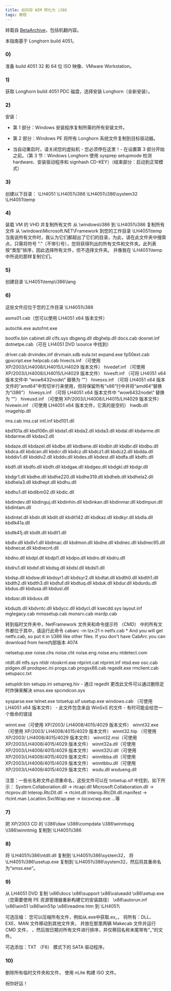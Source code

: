 ```yaml
---
title: 如何将 WIM 转化为 i386
tags: 教程
---
```


转载自 [BetaArchive](https://www.betaarchive.com/forum/viewtopic.php?p=399252)，包括机翻内容。
<!--more-->

本指南基于 Longhorn build 4051。

### 0)

准备 build 4051 32 和 64 位 ISO 映像、VMware Workstation。

### 1)

获取 Longhorn build 4051 PDC 磁盘，选择安装 Longhorn（全新安装）。

### 2)

安装：

- 第 1 部分：Windows 安装程序复制所需的所有安装文件。

- 第 2 部分：Windows PE 将所有 Longhorn 系统文件复制到目标驱动器。

- 当自动重启时，请关闭您的虚拟机 - 您必须停在这里！- 在设置第 3 部分开始之前。（第 3 节：Windows Longhorn 使用 sysprep setupmode 检测 hardware、安装驱动程序和 signhash CD-KEY）（结束部分：启动到正常模式）

### 3)

创建以下目录：
\LH4051
\LH4051\i386
\LH4051\i386\system32
\LH4051\temp

### 4)

装载 VM 的 VHD 并复制所有文件
从
\windows\i386
到
\LH4051\i386
复制所有文件
从
\windows\Microsoft.NET\Framework
到您的工作目录
\LH4051\temp
当我说所有文件时，我认为它们都超出了它们的目录，为此，请在此文件夹中搜索点，只需将符号 “.”（不带引号），您将获得列出的所有文件和文件夹。此列表按“类型”排序，因此选择所有文件，但不选择文件夹。
并像我在 \LH4051\temp 中所说的那样复制它们。

### 5)

创建目录 \LH4051\temp\i386\lang

### 6)

这些文件应位于您的工作目录 \LH4051\i386

asms01.cab（您可以使用 LH4051 x64 版本文件）

autochk.exe
autofmt.exe

bootfix.bin 
cabinet.dll
clfs.sys
dbgeng.dll
dbghelp.dll
docs.cab
dosnet.inf
dotnetpe.cab（可在 LH4051 DVD \source 中找到）

driver.cab 
drvindex.inf
drvmain.sdb
eula.txt
expand.exe
fp50ext.cab
gpscript.exe
helpcab.cab
hivecls.inf （可使用 XP/2003/LH4008/LH4015/LH4029 版本文件）
hivedef.inf （可使用 XP/2003/LH4008/LH4015/LH4029 版本文件）
hivesft.inf （可将 LH4051 x64 版本文件中 “wow6432node\” 替换为 “”）
hivesxs.inf （可将 LH4051 x64 版本文件的“amd64”中剪切半行来使用，但将保留所有“x86”行中并将“amd64”替换为“i386”）
hivesys.inf （可将 LH4051 x64 版本文件中 “wow6432node\” 替换为 “”）
hiveusd.inf （可使用 XP/2003/LH4008/LH4015/LH4029 版本文件）
hivewin.inf （可使用 LH4051 x64 版本文件，它真的是空的）
hwdb.dll
imagehlp.dll

ims.cab 
ims.cat
intl.inf
kbd101.dll

kbd101a.dll 
kbd106n.dll
kbda1.dll
kbda2.dll
kbda3.dll
kbdal.dll
kbdarme.dll
kbdarmw.dll
kbdax2.dll

kbdaze.dll 
kbdazel.dll
kbdbe.dll
kbdbene.dll
kbdblr.dll
kbdbr.dll
kbdbu.dll
kbdca.dll
kbdcan.dll
kbdcr.dll
kbdcz.dll
kbdcz1.dll
kbdcz2.dll
kbdda.dll
kbddiv1.dll
kbddiv2.dll
kbddv.dll
kbdes.dll
kbdest.dll
kbdfa.dll
kbdfc.dll

kbdfi.dll 
kbdfo.dll
kbdfr.dll
kbdgae.dll
kbdgeo.dll
kbdgkl.dll
kbdgr.dll

kbdgr1.dll 
kbdhe.dll
kbdhe220.dll
kbdhe319.dll
kbdheb.dll
kbdhela2.dll
kbdhela3.dll
kbdhept.dll
kbdhu.dll

kbdhu1.dll 
kbdibm02.dll
kbdic.dll

kbdindev.dll 
kbdinguj.dll
kbdinhin.dll
kbdinkan.dll
kbdinmar.dll
kbdinpun.dll
kbdintam.dll

kbdintel.dll 
kbdir.dll
kbdit.dll
kbdit142.dll
kbdkaz.dll
kbdkyr.dll
kbdla.dll
kbdlk41a.dll

kbdlk41j.dll 
kbdlt.dll
kbdlt1.dll

kbdlv.dll 
kbdlv1.dll
kbdmac.dll
kbdmon.dll
kbdne.dll
kbdnec.dll
kbdnec95.dll
kbdnecat.dll
kbdnecnt.dll

kbdno.dll 
kbdpl.dll
kbdpl1.dll
kbdpo.dll
kbdro.dll
kbdru.dll

kbdru1.dll 
kbdsf.dll
kbdsg.dll
kbdsl.dll
kbdsl1.dll

kbdsp.dll 
kbdsw.dll
kbdsyr1.dll
kbdsyr2.dll
kbdtat.dll
kbdth0.dll
kbdth1.dll
kbdth2.dll
kbdth3.dll
kbdtuf.dll
kbdtuq.dll
kbduk.dll
kbdur.dll
kbdurdu.dll
kbdus.dll
kbdusa.dll
kbdusl.dll

kbdusr.dll 
kbdusx.dll

kbduzb.dll 
kbdvntc.dll
kbdycc.dll
kbdycl.dll
ksecdd.sys
layout.inf
mglegacy.cab
mmssetup.cab
monsrv.cab
msrdp.cab

转到临时文件夹中，NetFramework 文件夹和命令提示符 （CMD） 中的所有文件都位于其中，请运行此命令
cabarc -m lzx:21 n netfx.cab *
And you will get netfx.cab, so put it in \i386 like other files. If you don't have CabArc you can download from here内部版本 4074

netsetup.exe
noise.chs
noise.cht
noise.eng
noise.enu
ntdetect.com

ntdll.dll 
ntfs.sys
ntldr
ntoskrnl.exe
ntprint.cat
ntprint.inf
ntsd.exe
osc.cab
pidgen.dll
prodspec.ini
progs.cab
progsx86.cab
regedit.exe
rmclient.cab
setupacc.txt

setupldr.bin 
setupp.ini
setupreg.hiv - 通过 regedit 更改此文件可以通过删除定时炸弹来解决
smss.exe
spcmdcon.sys

sysparse.exe 
telnet.exe
txtsetup.sif
usetup.exe
windows.cab （可使用 LH4051 x64 版本文件） - 此文件包含来自 WinSxS 的文件 - 有时可能会给您一个致命的错误

winnt.exe（可使用 XP/2003/ LH4008/4015/4029 版本文件）
winnt32.exe（可使用 XP/2003/ LH4008/4015/4029 版本文件）
winnt32.hlp （可使用 XP/2003/ LH4008/4015/4029 版本文件）
winnt32.msi（可使用 XP/2003/LH4008/4015/4029 版本文件）
winnt32a.dll（可使用 XP/2003/LH4008/4015/4029 版本文件）
winnt32U.dll（可使用 XP/2003/LH4008/4015/4029 版本文件）
winntbba.dll（可使用 XP/2003/LH4008/4015/4029 版本文件）
winntbbu.dll（可使用 XP/2003/LH4008/4015/4029 版本文件）
wsdu.dll
wsdueng.dll

注意：一些长名称文件必须重命名，这些文件可以在 txtsetup.sif 中找到，如下所示：
System.Collaboration.dll -> rtcapi.dll
Microsoft.Collaboration.dll -> rtcprov.dll
Interop.RtcDll.dll -> rtcint.dll
Interop.RtcDll.dll.manifest -> rtcint.man
Location.SvcWrap.exe -> locsvcwp.exe
...等

### 7)

把 XP/2003 CD 的
\i386\daw
\i386\compdata
\i386\winntupg
\i386\winntmig
复制到 \LH4051\i386

### 8)

将 \LH4051\i386\ntdll.dll 复制到 \LH4051\i386\system32，
将 \LH4051\i386\usetup.exe 复制到 \LH4051\i386\system32，然后将其重命名为“smss.exe”。

### 9)

从 LH4051 DVD 复制
\x86\docs
\x86\support
\x86\valueadd
\x86\setup.exe （您需要使用 PE 资源管理器重新构建它的安装路径）
\x86\autorun.inf
\x86\win51
\x86\win51ip
\x86\readme.htm
到 \LH4051\

可选压缩：
您可以压缩所有文件，例如从.exe中获取.ex\_，
将所有：DLL、EXE、MAN 文件移动到其他文件夹，
并放在那里两辆 Makecab 文件并运行 CMD 文件，
，然后按日期对所有文件进行排序，并仅移回名称末尾带有“\_”的文件。

可选添加：TXT （F6） 模式下的 SATA 驱动程序。

### 10)

删除所有临时文件夹和文件，
使用 nLite 构建 ISO 文件。

祝你好运！
